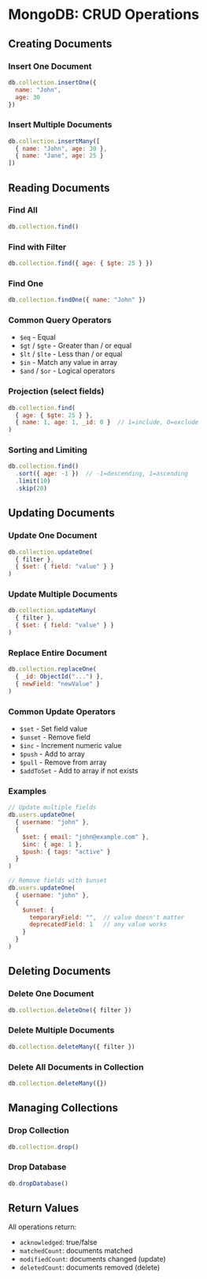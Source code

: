 # MongoDB: CRUD Operations

## Creating Documents

### Insert One Document
```javascript
db.collection.insertOne({ 
  name: "John",
  age: 30
})
```

### Insert Multiple Documents
```javascript
db.collection.insertMany([
  { name: "John", age: 30 },
  { name: "Jane", age: 25 }
])
```

## Reading Documents

### Find All
```javascript
db.collection.find()
```

### Find with Filter
```javascript
db.collection.find({ age: { $gte: 25 } })
```

### Find One
```javascript
db.collection.findOne({ name: "John" })
```

### Common Query Operators
- `$eq` - Equal
- `$gt` / `$gte` - Greater than / or equal
- `$lt` / `$lte` - Less than / or equal
- `$in` - Match any value in array
- `$and` / `$or` - Logical operators

### Projection (select fields)
```javascript
db.collection.find(
  { age: { $gte: 25 } },
  { name: 1, age: 1, _id: 0 }  // 1=include, 0=exclude
)
```

### Sorting and Limiting
```javascript
db.collection.find()
  .sort({ age: -1 })  // -1=descending, 1=ascending
  .limit(10)
  .skip(20)
```

## Updating Documents

### Update One Document
```javascript
db.collection.updateOne(
  { filter },
  { $set: { field: "value" } }
)
```

### Update Multiple Documents
```javascript
db.collection.updateMany(
  { filter },
  { $set: { field: "value" } }
)
```

### Replace Entire Document
```javascript
db.collection.replaceOne(
  { _id: ObjectId("...") },
  { newField: "newValue" }
)
```

### Common Update Operators
- `$set` - Set field value
- `$unset` - Remove field
- `$inc` - Increment numeric value
- `$push` - Add to array
- `$pull` - Remove from array
- `$addToSet` - Add to array if not exists

### Examples
```javascript
// Update multiple fields
db.users.updateOne(
  { username: "john" },
  { 
    $set: { email: "john@example.com" },
    $inc: { age: 1 },
    $push: { tags: "active" }
  }
)

// Remove fields with $unset
db.users.updateOne(
  { username: "john" },
  { 
    $unset: { 
      temporaryField: "",  // value doesn't matter
      deprecatedField: 1   // any value works
    }
  }
)
```

## Deleting Documents

### Delete One Document
```javascript
db.collection.deleteOne({ filter })
```

### Delete Multiple Documents
```javascript
db.collection.deleteMany({ filter })
```

### Delete All Documents in Collection
```javascript
db.collection.deleteMany({})
```

## Managing Collections

### Drop Collection
```javascript
db.collection.drop()
```

### Drop Database
```javascript
db.dropDatabase()
```

## Return Values
All operations return:
- `acknowledged`: true/false
- `matchedCount`: documents matched
- `modifiedCount`: documents changed (update)
- `deletedCount`: documents removed (delete)
